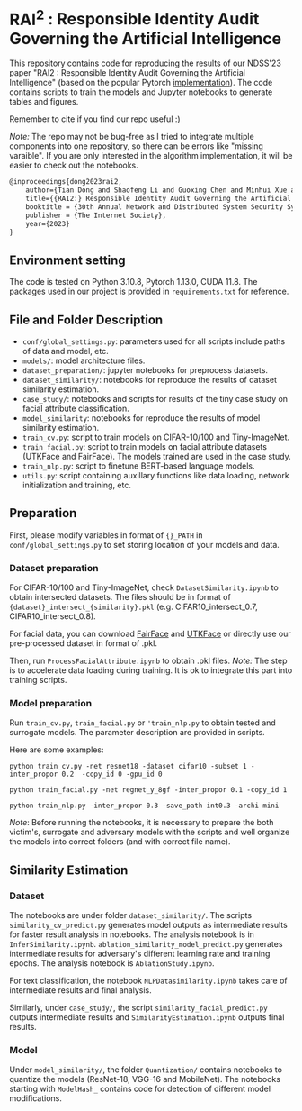 # $\text{RAI}^2$ : Responsible Identity Audit Governing the Artificial Intelligence

This repository contains code for reproducing the results of our NDSS'23 paper "RAI2 : Responsible Identity Audit Governing the Artificial Intelligence"
(based on the popular Pytorch [implementation](https://github.com/kuangliu/pytorch-cifar)). The code contains scripts to train the models and Jupyter notebooks to generate tables and figures.

Remember to cite if you find our repo useful :)

*Note:* The repo may not be bug-free as I tried to integrate multiple components into one repository, so there can be errors like "missing varaible". If you are only interested in the algorithm implementation, it will be easier to check out the notebooks.

```latex
@inproceedings{dong2023rai2,
    author={Tian Dong and Shaofeng Li and Guoxing Chen and Minhui Xue and Haojin Zhu and Zhen Liu},
    title={{RAI2:} Responsible Identity Audit Governing the Artificial Intelligence},
    booktitle = {30th Annual Network and Distributed System Security Symposium, {NDSS} 2023},
    publisher = {The Internet Society},
    year={2023}
}
```


## Environment setting

The code is tested on Python 3.10.8, Pytorch 1.13.0, CUDA 11.8.
The packages used in our project is provided in ```requirements.txt``` for reference.


## File and Folder Description

- `conf/global_settings.py`: parameters used for all scripts include paths of data and model, etc.
- `models/`: model architecture files.
- `dataset_preparation/`: jupyter notebooks for preprocess datasets.
- `dataset_similarity/`: notebooks for reproduce the results of dataset similarity estimation.
- `case_study/`: notebooks and scripts for results of the tiny case study on facial attribute classification.
- `model_similarity`: notebooks for reproduce the results of model similarity estimation.
- `train_cv.py`: script to train models on CIFAR-10/100 and Tiny-ImageNet.
- `train_facial.py`: script to train models on facial attribute datasets (UTKFace and FairFace). The models trained are used in the case study.
- `train_nlp.py`: script to finetune BERT-based language models.
- `utils.py`: script containing auxillary functions like data loading, network initialization and training, etc.

## Preparation



First, please modify variables in format of `{}_PATH` in `conf/global_settings.py` to set storing location of your models and data.


### Dataset preparation

For CIFAR-10/100 and Tiny-ImageNet, check `DatasetSimilarity.ipynb` to obtain intersected datasets. The files should be in format of `{dataset}_intersect_{similarity}.pkl` (e.g. CIFAR10_intersect_0.7, CIFAR10_intersect_0.8).

For facial data, you can download [FairFace](https://github.com/dchen236/FairFace) and [UTKFace](https://susanqq.github.io/UTKFace/) or directly use our pre-processed dataset in format of .pkl.

Then, run `ProcessFacialAttribute.ipynb` to obtain .pkl files.
*Note:* The step is to accelerate data loading during training. It is ok to integrate this part into training scripts.


### Model preparation
Run `train_cv.py`, `train_facial.py` or `'train_nlp.py` to obtain tested and surrogate models.
The parameter description are provided in scripts. 

Here are some examples:

```
python train_cv.py -net resnet18 -dataset cifar10 -subset 1 -inter_propor 0.2  -copy_id 0 -gpu_id 0

python train_facial.py -net regnet_y_8gf -inter_propor 0.1 -copy_id 1

python train_nlp.py -inter_propor 0.3 -save_path int0.3 -archi mini
```

*Note*: Before running the notebooks, it is necessary to prepare the both victim's, surrogate and adversary models with the scripts and well organize the models into correct folders (and with correct file name).

## Similarity Estimation

### Dataset
The notebooks are under folder `dataset_similarity/`.
The scripts `similarity_cv_predict.py` generates model outputs as intermediate results for faster result analysis in notebooks.
The analysis notebook is in `InferSimilarity.ipynb`.
`ablation_similarity_model_predict.py` generates intermediate results for adversary's different learning rate and training epochs.
The analysis notebook is `AblationStudy.ipynb`.

For text classification, the notebook `NLPDatasimilarity.ipynb` takes care of intermediate results and final analysis.

Similarly, under `case_study/`, the script `similarity_facial_predict.py` outputs intermediate results and `SimilarityEstimation.ipynb` outputs final results.

### Model

Under `model_similarity/`, the folder `Quantization/` contains notebooks to quantize the models (ResNet-18, VGG-16 and MobileNet).
The notebooks starting with `ModelHash_` contains code for detection of different model modifications.

